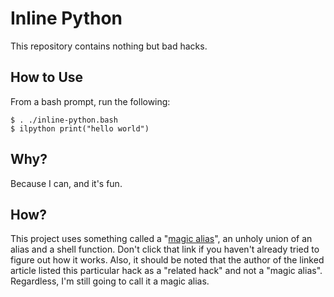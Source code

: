 # Inline Python
This repository contains nothing but bad hacks.

## How to Use
From a bash prompt, run the following:
```
$ . ./inline-python.bash
$ ilpython print("hello world")
```

## Why?
Because I can, and it's fun.

## How?
This project uses something called a "[magic alias](https://www.chiark.greenend.org.uk/~sgtatham/aliases.html)", an unholy union of an alias and a shell function. Don't click that link if you haven't already tried to figure out how it works. Also, it should be noted that the author of the linked article listed this particular hack as a "related hack" and not a "magic alias". Regardless, I'm still going to call it a magic alias.
